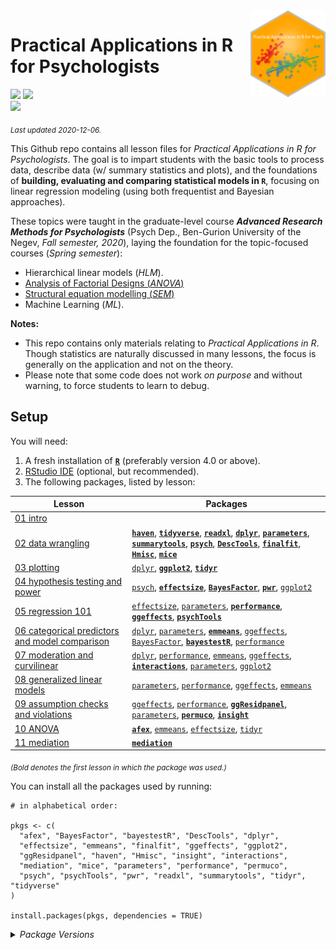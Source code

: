 
<img src='logo/Hex.png' align="right" height="139" />

# Practical Applications in R for Psychologists

[![](https://img.shields.io/badge/Open%20Educational%20Resources-Compatable-brightgreen)](https://creativecommons.org/about/program-areas/education-oer/)
[![](https://img.shields.io/badge/CC-BY--NC%204.0-lightgray)](http://creativecommons.org/licenses/by-nc/4.0/)  
[![](https://img.shields.io/badge/Language-R-blue)](http://cran.r-project.org/)

<sub>*Last updated 2020-12-06.*</sub>

This Github repo contains all lesson files for *Practical Applications
in R for Psychologists*. The goal is to impart students with the basic
tools to process data, describe data (w/ summary statistics and plots),
and the foundations of **building, evaluating and comparing statistical
models in `R`**, focusing on linear regression modeling (using both
frequentist and Bayesian approaches).

These topics were taught in the graduate-level course ***Advanced
Research Methods for Psychologists*** (Psych Dep., Ben-Gurion University
of the Negev, *Fall semester, 2020*), laying the foundation for the
topic-focused courses (*Spring semester*):

  - Hierarchical linear models (*HLM*).
  - [Analysis of Factorial Designs
    (*ANOVA*)](https://github.com/mattansb/Analysis-of-Factorial-Designs-foR-Psychologists)
  - [Structural equation modelling
    (*SEM*)](https://github.com/mattansb/Structural-Equation-Modeling-foR-Psychologists)
  - Machine Learning (*ML*).

**Notes:**

  - This repo contains only materials relating to *Practical
    Applications in R*. Though statistics are naturally discussed in
    many lessons, the focus is generally on the application and not on
    the theory.  
  - Please note that some code does not work *on purpose* and without
    warning, to force students to learn to debug.

## Setup

You will need:

1.  A fresh installation of [**`R`**](https://cran.r-project.org/)
    (preferably version 4.0 or above).
2.  [RStudio IDE](https://www.rstudio.com/products/rstudio/download/)
    (optional, but recommended).
3.  The following packages, listed by lesson:

| Lesson                                                                                                      | Packages                                                                                                                                                                                                                                                                                                                                                                                                                                                                                                                                                                                                                                                                                        |
| ----------------------------------------------------------------------------------------------------------- | ----------------------------------------------------------------------------------------------------------------------------------------------------------------------------------------------------------------------------------------------------------------------------------------------------------------------------------------------------------------------------------------------------------------------------------------------------------------------------------------------------------------------------------------------------------------------------------------------------------------------------------------------------------------------------------------------- |
| [01 intro](/01%20intro)                                                                                     |                                                                                                                                                                                                                                                                                                                                                                                                                                                                                                                                                                                                                                                                                                 |
| [02 data wrangling](/02%20data%20wrangling)                                                                 | [**`haven`**](https://CRAN.R-project.org/package=haven), [**`tidyverse`**](https://CRAN.R-project.org/package=tidyverse), [**`readxl`**](https://CRAN.R-project.org/package=readxl), [**`dplyr`**](https://CRAN.R-project.org/package=dplyr), [**`parameters`**](https://CRAN.R-project.org/package=parameters), [**`summarytools`**](https://CRAN.R-project.org/package=summarytools), [**`psych`**](https://CRAN.R-project.org/package=psych), [**`DescTools`**](https://CRAN.R-project.org/package=DescTools), [**`finalfit`**](https://CRAN.R-project.org/package=finalfit), [**`Hmisc`**](https://CRAN.R-project.org/package=Hmisc), [**`mice`**](https://CRAN.R-project.org/package=mice) |
| [03 plotting](/03%20plotting)                                                                               | [`dplyr`](https://CRAN.R-project.org/package=dplyr), [**`ggplot2`**](https://CRAN.R-project.org/package=ggplot2), [**`tidyr`**](https://CRAN.R-project.org/package=tidyr)                                                                                                                                                                                                                                                                                                                                                                                                                                                                                                                       |
| [04 hypothesis testing and power](/04%20hypothesis%20testing%20and%20power)                                 | [`psych`](https://CRAN.R-project.org/package=psych), [**`effectsize`**](https://CRAN.R-project.org/package=effectsize), [**`BayesFactor`**](https://CRAN.R-project.org/package=BayesFactor), [**`pwr`**](https://CRAN.R-project.org/package=pwr), [`ggplot2`](https://CRAN.R-project.org/package=ggplot2)                                                                                                                                                                                                                                                                                                                                                                                       |
| [05 regression 101](/05%20regression%20101)                                                                 | [`effectsize`](https://CRAN.R-project.org/package=effectsize), [`parameters`](https://CRAN.R-project.org/package=parameters), [**`performance`**](https://CRAN.R-project.org/package=performance), [**`ggeffects`**](https://CRAN.R-project.org/package=ggeffects), [**`psychTools`**](https://CRAN.R-project.org/package=psychTools)                                                                                                                                                                                                                                                                                                                                                           |
| [06 categorical predictors and model comparison](/06%20categorical%20predictors%20and%20model%20comparison) | [`dplyr`](https://CRAN.R-project.org/package=dplyr), [`parameters`](https://CRAN.R-project.org/package=parameters), [**`emmeans`**](https://CRAN.R-project.org/package=emmeans), [`ggeffects`](https://CRAN.R-project.org/package=ggeffects), [`BayesFactor`](https://CRAN.R-project.org/package=BayesFactor), [**`bayestestR`**](https://CRAN.R-project.org/package=bayestestR), [`performance`](https://CRAN.R-project.org/package=performance)                                                                                                                                                                                                                                               |
| [07 moderation and curvilinear](/07%20moderation%20and%20curvilinear)                                       | [`dplyr`](https://CRAN.R-project.org/package=dplyr), [`performance`](https://CRAN.R-project.org/package=performance), [`emmeans`](https://CRAN.R-project.org/package=emmeans), [`ggeffects`](https://CRAN.R-project.org/package=ggeffects), [**`interactions`**](https://CRAN.R-project.org/package=interactions), [`parameters`](https://CRAN.R-project.org/package=parameters), [`ggplot2`](https://CRAN.R-project.org/package=ggplot2)                                                                                                                                                                                                                                                       |
| [08 generalized linear models](/08%20generalized%20linear%20models)                                         | [`parameters`](https://CRAN.R-project.org/package=parameters), [`performance`](https://CRAN.R-project.org/package=performance), [`ggeffects`](https://CRAN.R-project.org/package=ggeffects), [`emmeans`](https://CRAN.R-project.org/package=emmeans)                                                                                                                                                                                                                                                                                                                                                                                                                                            |
| [09 assumption checks and violations](/09%20assumption%20checks%20and%20violations)                         | [`ggeffects`](https://CRAN.R-project.org/package=ggeffects), [`performance`](https://CRAN.R-project.org/package=performance), [**`ggResidpanel`**](https://CRAN.R-project.org/package=ggResidpanel), [`parameters`](https://CRAN.R-project.org/package=parameters), [**`permuco`**](https://CRAN.R-project.org/package=permuco), [**`insight`**](https://CRAN.R-project.org/package=insight)                                                                                                                                                                                                                                                                                                    |
| [10 ANOVA](/10%20ANOVA)                                                                                     | [**`afex`**](https://CRAN.R-project.org/package=afex), [`emmeans`](https://CRAN.R-project.org/package=emmeans), [`effectsize`](https://CRAN.R-project.org/package=effectsize), [`tidyr`](https://CRAN.R-project.org/package=tidyr)                                                                                                                                                                                                                                                                                                                                                                                                                                                              |
| [11 mediation](/11%20mediation)                                                                             | [**`mediation`**](https://CRAN.R-project.org/package=mediation)                                                                                                                                                                                                                                                                                                                                                                                                                                                                                                                                                                                                                                 |

<sub>*(Bold denotes the first lesson in which the package was
used.)*</sub>

You can install all the packages used by running:

    # in alphabetical order:

    pkgs <- c(
      "afex", "BayesFactor", "bayestestR", "DescTools", "dplyr",
      "effectsize", "emmeans", "finalfit", "ggeffects", "ggplot2",
      "ggResidpanel", "haven", "Hmisc", "insight", "interactions",
      "mediation", "mice", "parameters", "performance", "permuco",
      "psych", "psychTools", "pwr", "readxl", "summarytools", "tidyr", "tidyverse"
    )

    install.packages(pkgs, dependencies = TRUE)

<details>

<summary><i>Package Versions</i></summary> The package versions used
here:

  - `afex` 0.28-0 (*CRAN*)
  - `BayesFactor` 0.9.12-4.2 (*CRAN*)
  - `bayestestR` 0.8.0 (*CRAN*)
  - `DescTools` 0.99.38 (*CRAN*)
  - `dplyr` 1.0.2 (*CRAN*)
  - `effectsize` 0.4.1 (*Dev*)
  - `emmeans` 1.5.2-1 (*CRAN*)
  - `finalfit` 1.0.2 (*CRAN*)
  - `ggeffects` 0.16.0 (*CRAN*)
  - `ggplot2` 3.3.2 (*CRAN*)
  - `ggResidpanel` 0.3.0 (*CRAN*)
  - `haven` 2.3.1 (*CRAN*)
  - `Hmisc` 4.4-1 (*CRAN*)
  - `insight` 0.11.0 (*CRAN*)
  - `interactions` 1.1.3 (*CRAN*)
  - `mediation` 4.5.0 (*CRAN*)
  - `mice` 3.11.0 (*CRAN*)
  - `parameters` 0.10.0 (*CRAN*)
  - `performance` 0.6.0 (*CRAN*)
  - `permuco` 1.1.0 (*CRAN*)
  - `psych` 2.0.9 (*CRAN*)
  - `psychTools` 2.0.8 (*CRAN*)
  - `pwr` 1.3-0 (*CRAN*)
  - `readxl` 1.3.1 (*CRAN*)
  - `summarytools` 0.9.6 (*CRAN*)
  - `tidyr` 1.1.2 (*CRAN*)
  - `tidyverse` 1.3.0 (*CRAN*)

</details>
